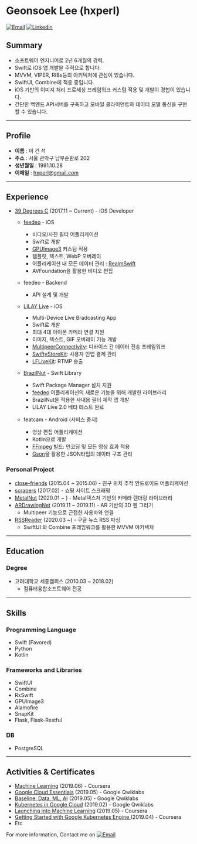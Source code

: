 # Geonsoek Lee (hxperl)

<a href="mailto:hxperl@gmail.com">![Email](https://img.shields.io/badge/email-hxperl@gmail.com-ea4335.svg)</a>
<a href="https://www.linkedin.com/in/geon-seok-lee-50ab48141/">![Linkedin](https://img.shields.io/badge/linkedin-hxperl-0077b5.svg)</a>

## Summary
- 소프트웨어 엔지니어로 2년 6개월의 경력.
- Swift로 iOS 앱 개발을 주력으로 합니다.
- MVVM, VIPER, RIBs등의 아키텍처에 관심이 있습니다.
- SwiftUI, Combine에 적응 중입니다.
- iOS 기반의 이미지 처리 프로세싱 프레임워크 커스텀 적용 및 개발이 경헙이 있습니다.
- 간단한 백엔드 API서버를 구축하고 모바일 클라이언트와 데이터 모델 통신을 구현할 수 있습니다.

----

## Profile
* **이름** : 이 건 석
* **주소** : 서울 관악구 남부순환로 202
* **생년월일** : 1991.10.28
* **이메일** : hxperl@gmail.com
----

## Experience
- [39 Degrees C](http://39degreesc.com/) (2017.11 ~ Current) - iOS Developer
    - [feedeo](https://apps.apple.com/us/app/feedeo-using-fancy-template/id1482728082?l=en&ls=1) - iOS
      - 비디오/사진 필터 어플리케이션
      - Swift로 개발
      - [GPUImage3](https://github.com/BradLarson/GPUImage3) 커스텀 적용
      - 템플릿, 텍스트, WebP 오버레이
      - 어플리케이션 내 모든 데이터 관리 : [RealmSwift](https://realm.io/docs/swift/latest/)
      - AVFoundation을 활용한 비디오 편집

    - feedeo - Backend
      - API 설계 및 개발
    - [LILAY Live](https://apps.apple.com/us/app/lilay-mobile-live-streaming/id1444002902?l=ko&ls=1) - iOS
      - Multi-Device Live Bradcasting App
      - Swift로 개발
      - 최대 4대 아이폰 카메라 연결 지원
      - 이미지, 텍스트, GIF 오버레이 기능 개발
      - [MultipeerConnectivity](https://developer.apple.com/documentation/multipeerconnectivity): 디바이스 간 데이터 전송 프레임워크
      - [SwiftyStoreKit](https://github.com/bizz84/SwiftyStoreKit): 사용자 인앱 결제 관리
      - [LFLiveKit](https://github.com/LaiFengiOS/LFLiveKit): RTMP 송출
    - [BrazilNut](https://github.com/hxperl/BrazilNut) - Swift Library
      - Swift Package Manager 설치 지원
      - [feedeo](https://apps.apple.com/us/app/feedeo-using-fancy-template/id1482728082?l=en&ls=1) 어플리케이션의 새로운 기능을 위해 개발한 라이브러리
      - BrazilNut을 적용한 사내용 필터 제작 앱 개발
      - LILAY Live 2.0 베타 테스트 완료
    - featcam - Android (서비스 중지)
      - 영상 편집 어플리케이션
      - Kotlin으로 개발
      - [FFmpeg](https://www.ffmpeg.org/) 빌드: 인코딩 및 모든 영상 효과 적용
      - [Gson](https://github.com/google/gson)을 활용한 JSON타입의 데이터 구조 관리

### Personal Project
- [close-friends](https://github.com/hxperl/close-friends) (2015.04 ~ 2015.06) - 친구 위치 추적 안드로이드 어플리케이션
- [scrapers](https://github.com/hxperl/scrapers) (2017.02) - 쇼핑 사이트 스크래핑
- [MetalNut](https://github.com/hxperl/MetalNut) (2020.01 ~ ) - Metal텍스처 기반의 카메라 렌더링 라이브러리 
- [ARDrawingNet](https://github.com/hxperl/ARDrawingNet) (2019.11 ~ 2019.11) - AR 기반의 3D 펜 그리기
    - Multipeer 기능으로 근접한 사용자와 연결
- [RSSReader](https://github.com/hxperl/RSSReader) (2020.03 ~) - 구글 뉴스 RSS 파싱
    - SwiftUI 와 Combine 프레임워크를 활용한 MVVM 아키텍처

----

## Education
### Degree
- 고려대학교 세종캠퍼스 (2010.03 ~ 2018.02)
  - 컴퓨터융합소프트웨어 전공
----

## Skills

### Programming Language
- Swift (Favored)
- Python
- Kotlin

### Frameworks and Libraries
- SwiftUI
- Combine
- RxSwift
- GPUImage3
- Alamofire
- SnapKit
- Flask, Flask-Restful

### DB
- PostgreSQL

----

## Activities & Certificates
- [Machine Learning](https://www.coursera.org/account/accomplishments/verify/NF232N8AA2D7) (2019.06) - Coursera
- [Google Cloud Essentials](https://www.qwiklabs.com/public_profiles/a48e4bf4-6a4c-43be-a604-afd88dfa6335) (2019.05) - Google Qwiklabs
- [Baseline: Data, ML, AI](https://www.qwiklabs.com/public_profiles/a48e4bf4-6a4c-43be-a604-afd88dfa6335) (2019.05) - Google Qwiklabs
- [Kubernetes in Google Cloud](https://www.qwiklabs.com/public_profiles/a48e4bf4-6a4c-43be-a604-afd88dfa6335) (2019.02) - Google Qwiklabs
- [Launching into Machine Learning](https://www.coursera.org/account/accomplishments/verify/7KYVGBYW6D63) (2019.05) - Coursera
- [Getting Started with Google Kubernetes Engine
](https://www.coursera.org/account/accomplishments/verify/HT46KR5RUM8Z) (2019.04) - Coursera
- Etc


For more information, Contact me on <a href="mailto:hxperl@gmail.com">![Email](https://img.shields.io/badge/email-hxperl@gmail.com-ea4335.svg)</a>
